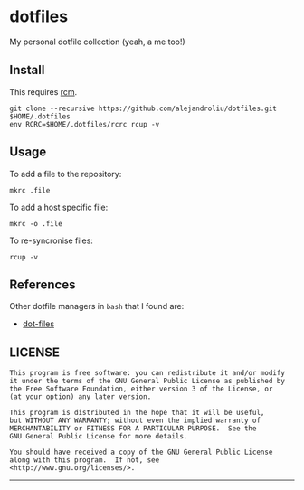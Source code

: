# dotfiles

My personal dotfile collection (yeah, a me too!)

## Install

This requires [rcm][rcm].

```
git clone --recursive https://github.com/alejandroliu/dotfiles.git $HOME/.dotfiles
env RCRC=$HOME/.dotfiles/rcrc rcup -v
```

## Usage

To add a file to the repository:

```
mkrc .file
```

To add a host specific file:

```
mkrc -o .file
```

To re-syncronise files:

```
rcup -v
```


## References

Other dotfile managers in `bash`  that I
found are:

* [dot-files](https://github.com/bartman/dot-files)


## LICENSE

    This program is free software: you can redistribute it and/or modify
    it under the terms of the GNU General Public License as published by
    the Free Software Foundation, either version 3 of the License, or
    (at your option) any later version.

    This program is distributed in the hope that it will be useful,
    but WITHOUT ANY WARRANTY; without even the implied warranty of
    MERCHANTABILITY or FITNESS FOR A PARTICULAR PURPOSE.  See the
    GNU General Public License for more details.

    You should have received a copy of the GNU General Public License
    along with this program.  If not, see
    <http://www.gnu.org/licenses/>.

* * *

 [rcm]: https://github.com/thoughtbot/rcm "rc file (dotfile) management"

